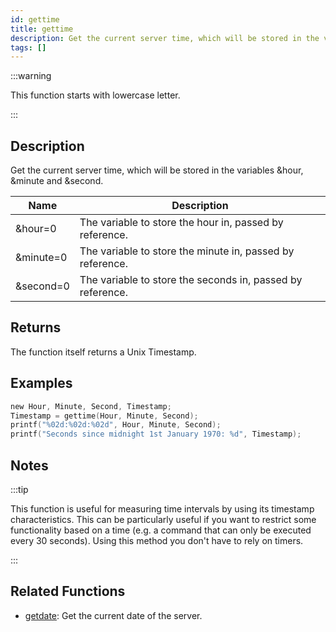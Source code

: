 ```yaml
---
id: gettime
title: gettime
description: Get the current server time, which will be stored in the variables &hour, &minute and &second.
tags: []
---
```


:::warning

This function starts with lowercase letter.

:::

## Description

Get the current server time, which will be stored in the variables &hour, &minute and &second.

| Name      | Description                                                |
| --------- | ---------------------------------------------------------- |
| &hour=0   | The variable to store the hour in, passed by reference.    |
| &minute=0 | The variable to store the minute in, passed by reference.  |
| &second=0 | The variable to store the seconds in, passed by reference. |

## Returns

The function itself returns a Unix Timestamp.

## Examples

```c
new Hour, Minute, Second, Timestamp;
Timestamp = gettime(Hour, Minute, Second);
printf("%02d:%02d:%02d", Hour, Minute, Second);
printf("Seconds since midnight 1st January 1970: %d", Timestamp);
```

## Notes

:::tip

This function is useful for measuring time intervals by using its timestamp characteristics. This can be particularly useful if you want to restrict some functionality based on a time (e.g. a command that can only be executed every 30 seconds). Using this method you don't have to rely on timers.

:::

## Related Functions

- [getdate](getdate.md): Get the current date of the server.
